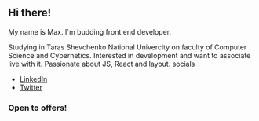 ## Hi there! 
 My name is Max. I`m budding front end developer. 

 Studying in Taras Shevchenko National Univercity on faculty of Computer Science and Cybernetics.
 Interested in development and want to associate live with it.
 Passionate about JS, React and layout.
 socials
 
- [LinkedIn](https://www.linkedin.com/in/max-rozzhalovets/)
- [Twitter](https://twitter.com/Maasiimka)
  
### Open to offers!


<!---
maasiimka/maasiimka is a ✨ special ✨ repository because its `README.md` (this file) appears on your GitHub profile.
You can click the Preview link to take a look at your changes.
--->
